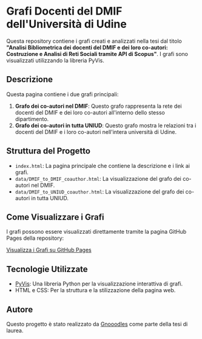 # Grafi Docenti del DMIF dell'Università di Udine

Questa repository contiene i grafi creati e analizzati nella tesi dal titolo **"Analisi Bibliometrica dei docenti del DMIF e dei loro co-autori: Costruzione e Analisi di Reti Sociali tramite API di Scopus"**. I grafi sono visualizzati utilizzando la libreria PyVis.

## Descrizione

Questa pagina contiene i due grafi principali:

1. **Grafo dei co-autori nel DMIF**: Questo grafo rappresenta la rete dei docenti del DMIF e dei loro co-autori all'interno dello stesso dipartimento.
2. **Grafo dei co-autori in tutta UNIUD**: Questo grafo mostra le relazioni tra i docenti del DMIF e i loro co-autori nell'intera università di Udine.

## Struttura del Progetto

- `index.html`: La pagina principale che contiene la descrizione e i link ai grafi.
- `data/DMIF_to_DMIF_coauthor.html`: La visualizzazione del grafo dei co-autori nel DMIF.
- `data/DMIF_to_UNIUD_coauthor.html`: La visualizzazione del grafo dei co-autori in tutta UNIUD.

## Come Visualizzare i Grafi

I grafi possono essere visualizzati direttamente tramite la pagina GitHub Pages della repository:

[Visualizza i Grafi su GitHub Pages](https://gnooodles.github.io/thesis_graphs_pyvis/)

## Tecnologie Utilizzate

- [PyVis](https://pyvis.readthedocs.io/en/latest/): Una libreria Python per la visualizzazione interattiva di grafi.
- HTML e CSS: Per la struttura e la stilizzazione della pagina web.

## Autore

Questo progetto è stato realizzato da [Gnooodles](https://github.com/Gnooodles) come parte della tesi di laurea.


